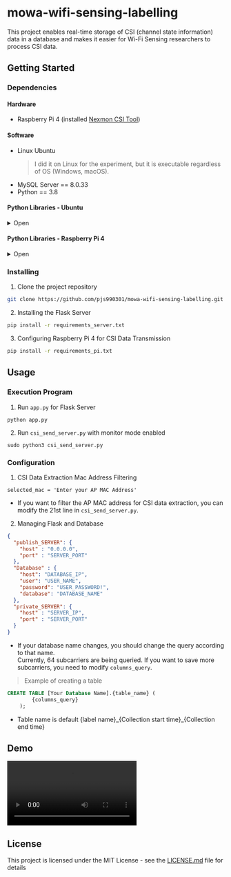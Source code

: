 

# mowa-wifi-sensing-labelling
This project enables real-time storage of CSI (channel state information) data in a database and makes it easier for Wi-Fi Sensing researchers to process CSI data.

## Getting Started
### Dependencies
#### Hardware
* Raspberry Pi 4 (installed [Nexmon CSI Tool](https://github.com/seemoo-lab/nexmon_csi))

#### Software
* Linux Ubuntu
    > I did it on Linux for the experiment, but it is executable regardless of OS (Windows, macOS).
* MySQL Server == 8.0.33
* Python == 3.8

#### Python Libraries - Ubuntu

<details>
<summary>Open </summary>
<div markdown="1">

* Flask
* mysql-connector-python

</div>
</details>

#### Python Libraries - Raspberry Pi 4

<details>
<summary>Open </summary>
<div markdown="1">

* pypcap
* dpkt
* keyboard
* pandas
* numpy
* requests

</div>
</details>

### Installing
1. Clone the project repository
```sh
git clone https://github.com/pjs990301/mowa-wifi-sensing-labelling.git
```

2. Installing the Flask Server
```sh
pip install -r requirements_server.txt
```

3. Configuring Raspberry Pi 4 for CSI Data Transmission
```sh
pip install -r requirements_pi.txt
```

## Usage
### Execution Program
1. Run `app.py` for Flask Server
```
python app.py 
```

2. Run `csi_send_server.py` with monitor mode enabled
```
sudo python3 csi_send_server.py 
```


### Configuration
1. CSI Data Extraction Mac Address Filtering
```
selected_mac = 'Enter your AP MAC Address'
```
* If you want to filter the AP MAC address for CSI data extraction, you can modify the 21st line in `csi_send_server.py`.

2. Managing Flask and Database
```json
{
  "publish_SERVER": {
    "host" : "0.0.0.0",
    "port" : "SERVER_PORT"
  },
  "Database" : {
    "host": "DATABASE_IP",
    "user": "USER_NAME",
    "password": "USER_PASSWORD!",
    "database": "DATABASE_NAME"
  },
  "private_SERVER": {
    "host" : "SERVER_IP",
    "port" : "SERVER_PORT"
  }
}
```
* If your database name changes, you should change the query according to that name. <br>Currently, 64 subcarriers are being queried. If you want to save more subcarriers, you need to modify `columns_query`.
> Example of creating a table
```sql
CREATE TABLE [Your Database Name].{table_name} (
        {columns_query}
    );
```

* Table name is default {label name}\_{Collection start time}\_{Collection end time}

## Demo
<video src="https://github.com/oss-inc/mowa-wifi-sensing-labelling/assets/70201882/b2ab5211-743e-47a0-adb7-20b0a41a3d7c" controls="controls">
</video>

## License
This project is licensed under the MIT License - see the [LICENSE.md](https://github.com/pjs990301/mowa-wifi-sensing-labelling/blob/main/LICENSE) file for details


